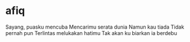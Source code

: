 # afiq
Sayang, puasku mencuba
Mencarimu serata dunia
Namun kau tiada
Tidak pernah pun
Terlintas melukakan hatimu
Tak akan ku biarkan ia berdebu
